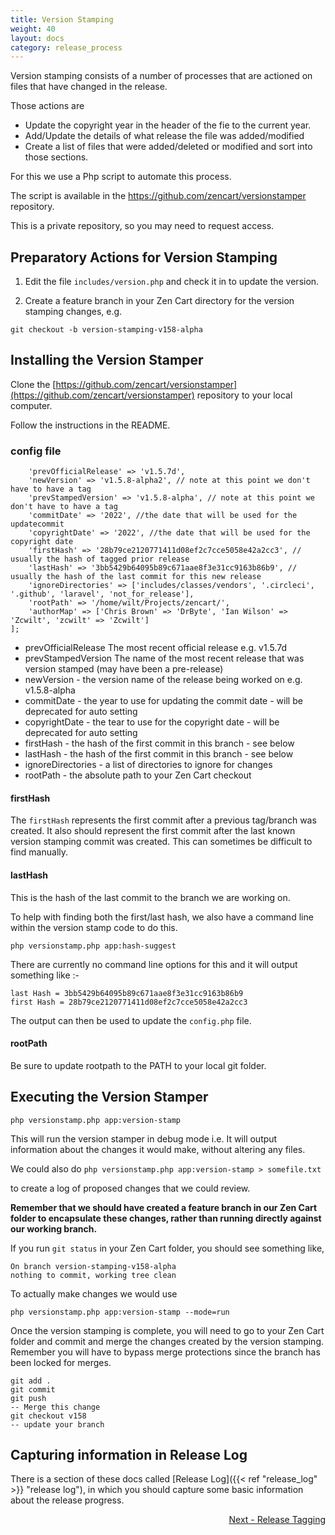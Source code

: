 ```yaml
---
title: Version Stamping
weight: 40
layout: docs
category: release_process
---
```

Version stamping consists of a number of processes that are actioned on files that have 
changed in the release.

Those actions are 

 + Update the copyright year in the header of the fie to the current year.
 + Add/Update the details of what release the file was added/modified
 + Create a list of files that were added/deleted or modified and sort into those sections.

For this we use a Php script to automate this process.

The script is available in the https://github.com/zencart/versionstamper repository.

This is a private repository, so you may need to request access.

## Preparatory Actions for Version Stamping 

1. Edit the file `includes/version.php` and check it in to update the version.

1. Create a feature branch in your Zen Cart directory for the version stamping changes, e.g.

`git checkout -b version-stamping-v158-alpha`


## Installing the Version Stamper

Clone the [https://github.com/zencart/versionstamper](https://github.com/zencart/versionstamper) repository to your local computer.

Follow the instructions in the README. 

### config file

```$opts = [
    'prevOfficialRelease' => 'v1.5.7d',
    'newVersion' => 'v1.5.8-alpha2', // note at this point we don't have to have a tag
    'prevStampedVersion' => 'v1.5.8-alpha', // note at this point we don't have to have a tag
    'commitDate' => '2022', //the date that will be used for the updatecommit
    'copyrightDate' => '2022', //the date that will be used for the copyright date
    'firstHash' => '28b79ce2120771411d08ef2c7cce5058e42a2cc3', // usually the hash of tagged prior release
    'lastHash' => '3bb5429b64095b89c671aae8f3e31cc9163b86b9', // usually the hash of the last commit for this new release
    'ignoreDirectories' => ['includes/classes/vendors', '.circleci', '.github', 'laravel', 'not_for_release'],
    'rootPath' => '/home/wilt/Projects/zencart/',
    'authorMap' => ['Chris Brown' => 'DrByte', 'Ian Wilson' => 'Zcwilt', 'zcwilt' => 'Zcwilt']
];

```

+ prevOfficialRelease The most recent official release e.g. v1.5.7d
+ prevStampedVersion The name of the most recent release that was version stamped (may have been a pre-release)
+ newVersion - the version name of the release being worked on e.g. v1.5.8-alpha
+ commitDate - the year to use for updating the commit date - will be deprecated for auto setting
+ copyrightDate - the tear to use for the copyright date  - will be deprecated for auto setting
+ firstHash - the hash of the first commit in this branch - see below
+ lastHash - the hash of the first commit in this branch - see below
+ ignoreDirectories - a list of directories to ignore for changes
+ rootPath - the absolute path to your Zen Cart checkout

#### firstHash

The `firstHash` represents the first commit after a previous tag/branch was created.
It also should represent the first commit after the last known version stamping commit was created.
This can sometimes be difficult to find manually.

#### lastHash

This is the hash of the last commit to the branch we are working on.

To help with finding both the first/last hash, we also have a command line within the 
version stamp code to do this. 

`php versionstamp.php app:hash-suggest`

There are currently no command line options for this and it will output something like :-

```
last Hash = 3bb5429b64095b89c671aae8f3e31cc9163b86b9
first Hash = 28b79ce2120771411d08ef2c7cce5058e42a2cc3
```
The output can then be used to update the `config.php` file.

#### rootPath 

Be sure to update rootpath to the PATH to your local git folder.

## Executing the Version Stamper

`php versionstamp.php app:version-stamp`

This will run the version stamper in debug mode 
i.e. It will output information about the changes it would make, without altering any files.

We could also do
`php versionstamp.php app:version-stamp > somefile.txt`

to create a log of proposed changes that we could review.

**Remember that we should have created a feature branch in our Zen Cart folder to encapsulate these changes, rather
than running directly against our working branch.**

If you run `git status` in your Zen Cart folder, you should see something like, 

```
On branch version-stamping-v158-alpha
nothing to commit, working tree clean
```

To actually make changes we would use

`php versionstamp.php app:version-stamp --mode=run`

Once the version stamping is complete, you will need to go to your Zen Cart folder and 
commit and merge the changes created by the version stamping.
Remember you will have to bypass merge protections since the branch has been locked for merges.

```
git add .
git commit 
git push 
-- Merge this change
git checkout v158
-- update your branch
```

## Capturing information in Release Log

There is a section of these docs called [Release Log]({{< ref "release_log" >}} "release log"), in which you should capture some
basic information about the release progress.


<div style="text-align:right;" id="next">
   <a class="btn btn-lg btn-primary mr-3 mb-4" href="/dev/release_process/release_tagging/">
        Next - Release Tagging<i class="fas fa-arrow-alt-circle-right ml-2"></i>
   </a>
</div>


